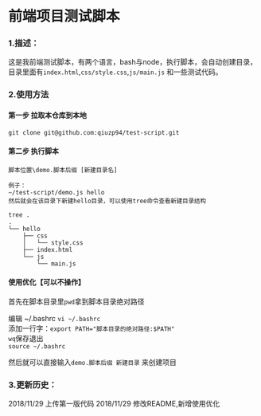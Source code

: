 # 前端项目测试脚本
### 1.描述：

这是我前端测试脚本，有两个语言，bash与node，执行脚本，会自动创建目录，目录里面有`index.html`,`css/style.css`,`js/main.js` 和一些测试代码。

### 2.使用方法
#### 第一步 拉取本仓库到本地
```
git clone git@github.com:qiuzp94/test-script.git
```

#### 第二步 执行脚本
```
脚本位置\demo.脚本后缀 [新建目录名]

例子：
~/test-script/demo.js hello
然后就会在该目录下新建hello目录，可以使用tree命令查看新建目录结构

tree .
.
└── hello
    ├── css
    │   └── style.css
    ├── index.html
    └── js
        └── main.js
```

#### 使用优化【可以不操作】
首先在脚本目录里`pwd`拿到脚本目录绝对路径

编辑 ~/.bashrc `vi ~/.bashrc`  
添加一行字：`export PATH="脚本目录的绝对路径:$PATH"`  
`wq`保存退出  
`source ~/.bashrc`

然后就可以直接输入`demo.脚本后缀 新建目录` 来创建项目



### 3.更新历史：
2018/11/29 上传第一版代码
2018/11/29 修改README,新增使用优化


